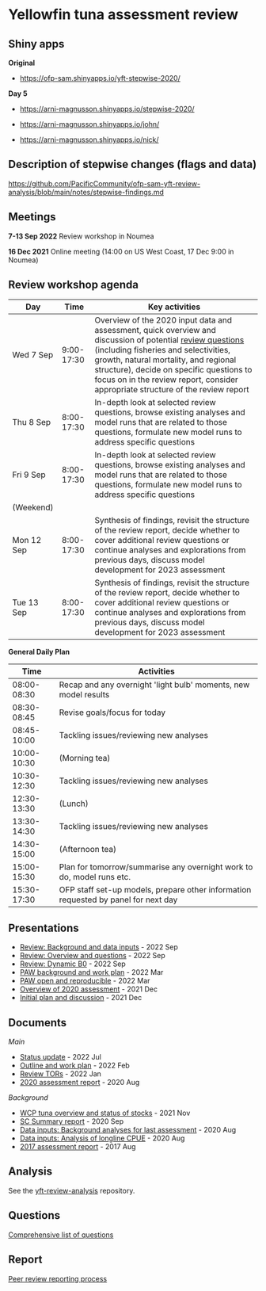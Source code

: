 # Yellowfin tuna assessment review

## Shiny apps

**Original**

* https://ofp-sam.shinyapps.io/yft-stepwise-2020/

**Day 5**

* https://arni-magnusson.shinyapps.io/stepwise-2020/

* https://arni-magnusson.shinyapps.io/john/

* https://arni-magnusson.shinyapps.io/nick/

## Description of stepwise changes (flags and data)

https://github.com/PacificCommunity/ofp-sam-yft-review-analysis/blob/main/notes/stepwise-findings.md

## Meetings

**7-13 Sep 2022** Review workshop in Noumea

**16 Dec 2021** Online meeting (14:00 on US West Coast, 17 Dec 9:00 in Noumea)

## Review workshop agenda

Day        | Time       | Key activities
---------- | ---------- | ------------------------------------------------------------------------------------------------------------------------------------------------------------------------------------------------------------------------------------------------------------------------------------------------------------------------------------------------
Wed 7 Sep  | 9:00-17:30 | Overview of the 2020 input data and assessment, quick overview and discussion of potential [review questions](notes/questions.md) (including fisheries and selectivities, growth, natural mortality, and regional structure), decide on specific questions to focus on in the review report, consider appropriate structure of the review report
Thu 8 Sep  | 8:00-17:30 | In-depth look at selected review questions, browse existing analyses and model runs that are related to those questions, formulate new model runs to address specific questions
Fri 9 Sep  | 8:00-17:30 | In-depth look at selected review questions, browse existing analyses and model runs that are related to those questions, formulate new model runs to address specific questions
(Weekend)  |
Mon 12 Sep | 8:00-17:30 | Synthesis of findings, revisit the structure of the review report, decide whether to cover additional review questions or continue analyses and explorations from previous days, discuss model development for 2023 assessment
Tue 13 Sep | 8:00-17:30 | Synthesis of findings, revisit the structure of the review report, decide whether to cover additional review questions or continue analyses and explorations from previous days, discuss model development for 2023 assessment

**General Daily Plan**

Time        | Activities
----------- | ----------------------------------------------------------------------------------
08:00-08:30 | Recap and any overnight 'light bulb' moments, new model results
08:30-08:45 | Revise goals/focus for today
08:45-10:00 | Tackling issues/reviewing new analyses
10:00-10:30 | (Morning tea)
10:30-12:30 | Tackling issues/reviewing new analyses
12:30-13:30 | (Lunch)
13:30-14:30 | Tackling issues/reviewing new analyses
14:30-15:00 | (Afternoon tea)
15:00-15:30 | Plan for tomorrow/summarise any overnight work to do, model runs etc.
15:30-17:30 | OFP staff set-up models, prepare other information requested by panel for next day

## Presentations

- [Review: Background and data inputs](pdf/yft_review_2022_09_07_background_data_inputs.pdf) - 2022 Sep
- [Review: Overview and questions](pdf/yft_review_2022_09_07_overview_questions.pdf) - 2022 Sep
- [Review: Dynamic B0](pdf/yft_review_2022_09_08_dynamic_b0.pdf) - 2022 Sep
- [PAW background and work plan](pdf/yft_review_2022_03_31_paw_background.pdf) - 2022 Mar
- [PAW open and reproducible](pdf/yft_review_2022_03_31_paw_reproducible.pdf) - 2022 Mar
- [Overview of 2020 assessment](pdf/yft_review_2021_12_17_assmt.pdf) - 2021 Dec
- [Initial plan and discussion](pdf/yft_review_2021_12_17_plan.pdf) - 2021 Dec

## Documents

*Main*

- [Status update](pdf/WCPFC-SC18-SA-IP-08_YFT_review_status_update.pdf) - 2022 Jul
- [Outline and work plan](pdf/yft_review_2022_02_25_outline.pdf) - 2022 Feb
- [Review TORs](pdf/WCPFC-SC17-SA-WP-06_Rev_YFT_peer_rev_TOR_Final_after_SC17.pdf) - 2022 Jan
- [2020 assessment report](pdf/WCPFC-SC16-SA-WP-04_YFT_stock_assessment_2020_Rev3.pdf) - 2020 Aug

*Background*

- [WCP tuna overview and status of stocks](pdf/Hare_21_western_central_Pacific_tuna_fishery_stock_overview_2020.pdf) - 2021 Nov
- [SC Summary report](pdf/SC16_Summary_Report_adopted_on_06Nov2020_Att_A_fixed_Para_228_176_fixed.pdf) - 2020 Sep
- [Data inputs: Background analyses for last assessment](pdf/WCPFC-SC16-SA-IP-06_BET_YFT_assess_back_analyses_Final.pdf) - 2020 Aug
- [Data inputs: Analysis of longline CPUE](pdf/WCPFC-SC16-SA-IP-07_CPUE_anal_bet_yft_Final.pdf) - 2020 Aug
- [2017 assessment report](pdf/WCPFC-SC13-SA-WP-06_YFT_stock_assessment_2017_Rev1.pdf) - 2017 Aug

## Analysis

See the
[yft-review-analysis](https://github.com/PacificCommunity/ofp-sam-yft-review-analysis)
repository.

## Questions

[Comprehensive list of questions](notes/questions.md)

## Report

[Peer review reporting process](report/process.md)
